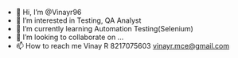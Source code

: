 - 👋 Hi, I’m @Vinayr96
- 👀 I’m interested in Testing, QA Analyst
- 🌱 I’m currently learning Automation Testing(Selenium)
- 💞️ I’m looking to collaborate on ...
- 📫 How to reach me Vinay R
                     8217075603
                     vinayr.mce@gmail.com

<!---
Vinayr96/Vinayr96 is a ✨ special ✨ repository because its `README.md` (this file) appears on your GitHub profile.
You can click the Preview link to take a look at your changes.
--->
